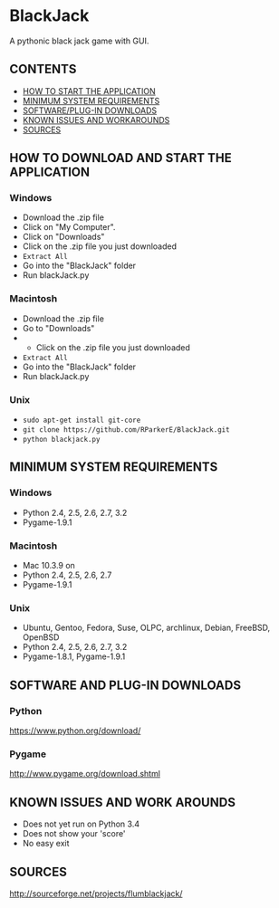 # BlackJack

A pythonic black jack game with GUI.

## CONTENTS

- [HOW TO START THE APPLICATION](#how-to-download-and-start-the-application)
- [MINIMUM SYSTEM REQUIREMENTS](#minimum-system-requirements)
- [SOFTWARE/PLUG-IN DOWNLOADS](#software-and-plug-in-downloads)
- [KNOWN ISSUES AND WORKAROUNDS](#KNOWN-ISSUES-AND-WORK-AROUNDS)
- [SOURCES](#sources)



## HOW TO DOWNLOAD AND START THE APPLICATION

### Windows

- Download the .zip file
- Click on "My Computer".
- Click on "Downloads"
- Click on the .zip file you just downloaded
- `Extract All`
- Go into the "BlackJack" folder
- Run blackJack.py

### Macintosh

- Download the .zip file
- Go to "Downloads"
- - Click on the .zip file you just downloaded
- `Extract All`
- Go into the "BlackJack" folder
- Run blackJack.py

### Unix

- `sudo apt-get install git-core`
- `git clone https://github.com/RParkerE/BlackJack.git`
- `python blackjack.py`


## MINIMUM SYSTEM REQUIREMENTS 

### Windows
- Python 2.4, 2.5, 2.6, 2.7, 3.2
- Pygame-1.9.1	


### Macintosh
- Mac 10.3.9 on
- Python 2.4, 2.5, 2.6, 2.7
- Pygame-1.9.1

### Unix
- Ubuntu, Gentoo, Fedora, Suse, OLPC, archlinux, Debian, FreeBSD, OpenBSD
- Python 2.4, 2.5, 2.6, 2.7, 3.2
- Pygame-1.8.1, Pygame-1.9.1


## SOFTWARE AND PLUG-IN DOWNLOADS 

### Python

https://www.python.org/download/

### Pygame

http://www.pygame.org/download.shtml


## KNOWN ISSUES AND WORK AROUNDS 
- Does not yet run on Python 3.4
- Does not show your 'score'
- No easy exit 

## SOURCES

http://sourceforge.net/projects/flumblackjack/
